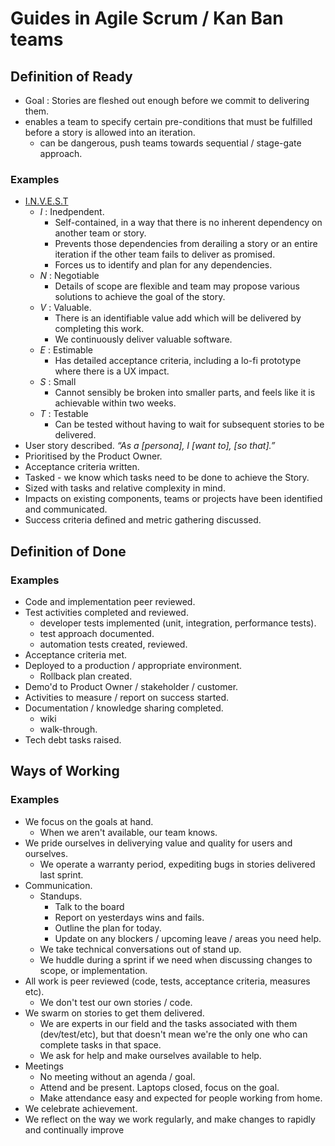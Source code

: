 # Guides in Agile Scrum / Kan Ban teams

## Definition of Ready
+ Goal : Stories are fleshed out enough before we commit to delivering them.
+ enables a team to specify certain pre-conditions that must be fulfilled before a story is allowed into an iteration.
  + can be dangerous, push teams towards sequential / stage-gate approach.

### Examples
+ [I.N.V.E.S.T](https://xp123.com/articles/invest-in-good-stories-and-smart-tasks/)
  + *I* : Inedpendent.
    - Self-contained, in a way that there is no inherent dependency on another team or story.
    - Prevents those dependencies from derailing a story or an entire iteration if the other team fails to deliver as promised.
    - Forces us to identify and plan for any dependencies.
  + *N* : Negotiable
    - Details of scope are flexible and team may propose various solutions to achieve the goal of the story.
  + *V* : Valuable.
    - There is an identifiable value add which will be delivered by completing this work.
    - We continuously deliver valuable software.
  + *E* : Estimable
    - Has detailed acceptance criteria, including a lo-fi prototype where there is a UX impact.
  + *S* : Small
    - Cannot sensibly be broken into smaller parts, and feels like it is achievable within two weeks.
  + *T* : Testable
    - Can be tested without having to wait for subsequent stories to be delivered.
+ User story described.
  _“As a [persona], I [want to], [so that].”_
+ Prioritised by the Product Owner.
+ Acceptance criteria written.
+ Tasked - we know which tasks need to be done to achieve the Story.
+ Sized with tasks and relative complexity in mind.
+ Impacts on existing components, teams or projects have been identified and communicated.
+ Success criteria defined and metric gathering discussed.

## Definition of Done
### Examples
+ Code and implementation peer reviewed.
+ Test activities completed and reviewed.
  + developer tests implemented (unit, integration, performance tests).
  + test approach documented.
  + automation tests created, reviewed.
+ Acceptance criteria met.
+ Deployed to a production / appropriate environment.
  + Rollback plan created.
+ Demo'd to Product Owner / stakeholder / customer.
+ Activities to measure / report on success started.
+ Documentation / knowledge sharing completed.
  + wiki
  + walk-through.
+ Tech debt tasks raised.

## Ways of Working
### Examples
+ We focus on the goals at hand.
  + When we aren't available, our team knows.
+ We pride ourselves in deliverying value and quality for users and ourselves.
  + We operate a warranty period, expediting bugs in stories delivered last sprint.
+ Communication.
  + Standups.
    + Talk to the board
    + Report on yesterdays wins and fails.
    + Outline the plan for today.
    + Update on any blockers / upcoming leave / areas you need help.
  + We take technical conversations out of stand up.
  + We huddle during a sprint if we need when discussing changes to scope, or implementation.
+ All work is peer reviewed (code, tests, acceptance criteria, measures etc).
  + We don't test our own stories / code.
+ We swarm on stories to get them delivered.
  + We are experts in our field and the tasks associated with them (dev/test/etc), but that doesn't mean we're the only one who can complete tasks in that space.
  + We ask for help and make ourselves available to help.
+ Meetings
  + No meeting without an agenda / goal.
  + Attend and be present. Laptops closed, focus on the goal.
  + Make attendance easy and expected for people working from home.
+ We celebrate achievement.
+ We reflect on the way we work regularly, and make changes to rapidly and continually improve
